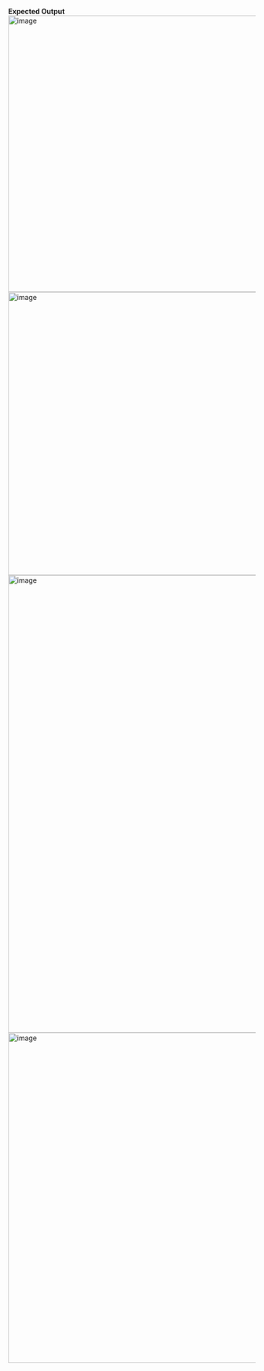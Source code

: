 <b>Expected Output</b>
<br>
<img width="562" alt="image" src="https://github.com/user-attachments/assets/e065a13f-7b8d-41b2-a1a0-5176942246a7">
<img width="575" alt="image" src="https://github.com/user-attachments/assets/7c9b6357-6278-47c5-9083-8c19f5425934">
<img width="930" alt="image" src="https://github.com/user-attachments/assets/be34bf2a-0874-4bce-9b26-679a35dd0eb6">
<img width="671" alt="image" src="https://github.com/user-attachments/assets/31e54005-eea2-4ddb-8a01-f52241ab2604">
